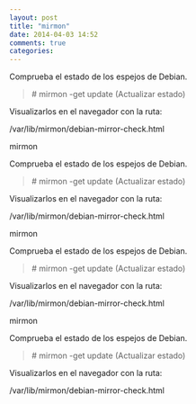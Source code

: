 ```yaml
---
layout: post
title: "mirmon"
date: 2014-04-03 14:52
comments: true
categories: 
---
```

Comprueba el estado de los espejos de Debian.

>\# mirmon -get update (Actualizar estado)

Visualizarlos en el navegador con la ruta: 

/var/lib/mirmon/debian-mirror-check.html

mirmon

Comprueba el estado de los espejos de Debian.

>\# mirmon -get update (Actualizar estado)

Visualizarlos en el navegador con la ruta: 

/var/lib/mirmon/debian-mirror-check.html

mirmon

Comprueba el estado de los espejos de Debian.

>\# mirmon -get update (Actualizar estado)

Visualizarlos en el navegador con la ruta: 

/var/lib/mirmon/debian-mirror-check.html

mirmon

Comprueba el estado de los espejos de Debian.

>\# mirmon -get update (Actualizar estado)

Visualizarlos en el navegador con la ruta: 

/var/lib/mirmon/debian-mirror-check.html

